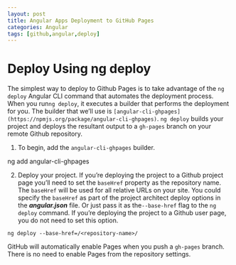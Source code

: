 ```yaml
---
layout: post
title: Angular Apps Deployment to GitHub Pages 
categories: Angular
tags: [github,angular,deploy]
---
```



# Deploy Using ng deploy

The simplest way to deploy to Github Pages is to take advantage of the  `ng deploy`  Angular CLI command that automates the deployment process. When you run`ng deploy`, it executes a builder that performs the deployment for you. The builder that we’ll use is  `[angular-cli-ghpages](https://npmjs.org/package/angular-cli-ghpages)`.  `ng deploy`  builds your project and deploys the resultant output to a  `gh-pages`  branch on your remote Github repository.

1.  To begin, add the  `angular-cli-ghpages`  builder.

ng add angular-cli-ghpages

2. Deploy your project. If you’re deploying the project to a Github project page you’ll need to set the  `baseHref`  property as the repository name. The  `baseHref`  will be used for all relative URLs on your site. You could specify the  `baseHref`  as part of the project architect deploy options in the  **_angular.json_**  file. Or just pass it as the`--base-href`  flag to the  `ng deploy`  command. If you’re deploying the project to a Github user page, you do not need to set this option.
```
ng deploy --base-href=/<repository-name>/
```
GitHub will automatically enable Pages when you push a  `gh-pages`  branch. There is no need to enable Pages from the repository settings.